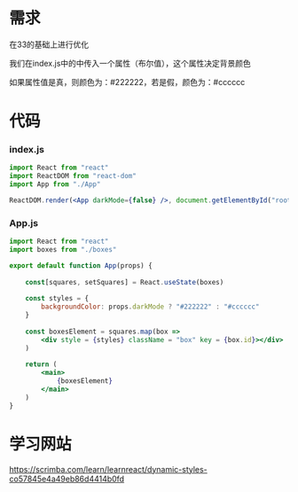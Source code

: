 # 需求

在33的基础上进行优化

我们在index.js中的<App/>中传入一个属性（布尔值），这个属性决定背景颜色

如果属性值是真，则颜色为：\#222222，若是假，颜色为：\#cccccc

# 代码

### index.js

~~~jsx
import React from "react"
import ReactDOM from "react-dom"
import App from "./App"

ReactDOM.render(<App darkMode={false} />, document.getElementById("root"))
~~~

### App.js

~~~jsx
import React from "react"
import boxes from "./boxes"

export default function App(props) {
    
    const[squares, setSquares] = React.useState(boxes)
    
    const styles = {
        backgroundColor: props.darkMode ? "#222222" : "#cccccc"
    }
    
    const boxesElement = squares.map(box =>
        <div style = {styles} className = "box" key = {box.id}></div>
    )
    
    return (
        <main>
            {boxesElement}
        </main>
    )
}

~~~

# 学习网站

https://scrimba.com/learn/learnreact/dynamic-styles-co57845e4a49eb86d4414b0fd